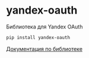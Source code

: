 # yandex-oauth

Библиотека для Yandex OAuth

```bash
pip install yandex-oauth
```

[Документация по библиотеке](https://yandex-oauth.readthedocs.io/)
